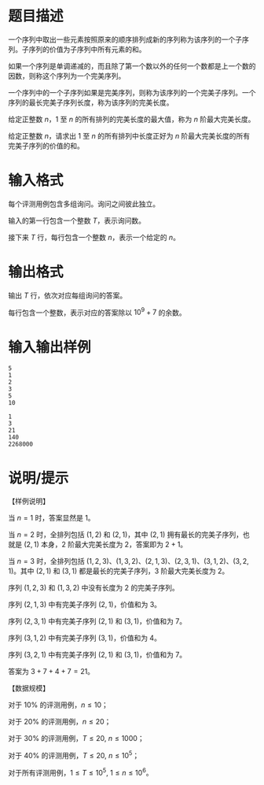 # 题目描述

一个序列中取出一些元素按照原来的顺序排列成新的序列称为该序列的一个子序列。子序列的价值为子序列中所有元素的和。

如果一个序列是单调递减的，而且除了第一个数以外的任何一个数都是上一个数的因数，则称这个序列为一个完美序列。

一个序列中的一个子序列如果是完美序列，则称为该序列的一个完美子序列。一个序列的最长完美子序列长度，称为该序列的完美长度。

给定正整数 $n$，$1$ 至 $n$ 的所有排列的完美长度的最大值，称为 $n$ 阶最大完美长度。

给定正整数 $n$，请求出 $1$ 至 $n$ 的所有排列中长度正好为 $n$ 阶最大完美长度的所有完美子序列的价值的和。

# 输入格式

每个评测用例包含多组询问。询问之间彼此独立。

输入的第一行包含一个整数 $T$，表示询问数。

接下来 $T$ 行，每行包含一个整数 $n$，表示一个给定的 $n$。

# 输出格式

输出 $T$ 行，依次对应每组询问的答案。

每行包含一个整数，表示对应的答案除以 ${10}^9 + 7$ 的余数。

# 输入输出样例

```input1
5
1
2
3
5
10
```

```output1
1
3
21
140
2268000
```

# 说明/提示

【样例说明】

当 $n=1$ 时，答案显然是 $1$。

当 $n=2$ 时，全排列包括 $(1,2)$ 和 $(2,1)$，其中 $(2,1)$ 拥有最长的完美子序列，也就是 $(2,1)$ 本身，$2$ 阶最大完美长度为 $2$，答案即为 $2+1$。

当 $n=3$ 时，全排列包括 $(1,2,3)$、$(1,3,2)$、$(2,1,3)$、$(2,3,1)$、$(3,1,2)$、$(3,2,1)$。其中 $(2,1)$ 和 $(3,1)$ 都是最长的完美子序列，$3$ 阶最大完美长度为 2。

序列 $(1,2,3)$ 和 $(1,3,2)$ 中没有长度为 $2$ 的完美子序列。

序列 $(2,1,3)$ 中有完美子序列 $(2,1)$，价值和为 $3$。

序列 $(2,3,1)$ 中有完美子序列 $(2,1)$ 和 $(3,1)$，价值和为 $7$。

序列 $(3,1,2)$ 中有完美子序列 $(3,1)$，价值和为 $4$。

序列 $(3,2,1)$ 中有完美子序列 $(2,1)$ 和 $(3,1)$，价值和为 $7$。

答案为 $3+7+4+7=21$。

【数据规模】

对于 $10 \%$ 的评测用例，$n \leq 10$；

对于 $20 \%$ 的评测用例，$n \leq 20$；

对于 $30 \%$ 的评测用例，$T \leq 20,~n \leq 1000$；

对于 $40 \%$ 的评测用例，$T \leq 20,~n \leq {10}^5$；

对于所有评测用例，$1 \leq T \leq {10}^5,~1 \leq n \leq {10}^6$。
